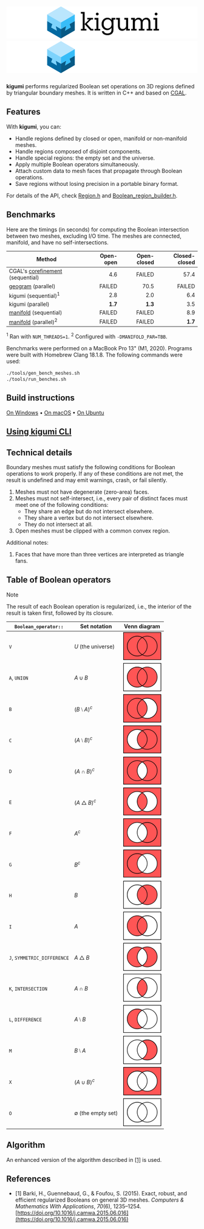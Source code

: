 # ![kigumi](docs/logo.svg#gh-light-mode-only)![kigumi](docs/logo_dark.svg#gh-dark-mode-only)

**kigumi** performs regularized Boolean set operations on 3D regions defined by triangular boundary meshes. It is
written in C++ and based on [CGAL](https://www.cgal.org).

## Features

With **kigumi**, you can:

- Handle regions defined by closed or open, manifold or non-manifold meshes.
- Handle regions composed of disjoint components.
- Handle special regions: the empty set and the universe.
- Apply multiple Boolean operators simultaneously.
- Attach custom data to mesh faces that propagate through Boolean operations.
- Save regions without losing precision in a portable binary format.

For details of the API, check [Region.h](include/kigumi/Region.h)
and [Boolean_region_builder.h](include/kigumi/Boolean_region_builder.h).

## Benchmarks

Here are the timings (in seconds) for computing the Boolean intersection between two meshes, excluding I/O time. The
meshes are connected, manifold, and have no self-intersections.

| Method                                                                                                           | Open-open | Open-closed | Closed-closed |
|------------------------------------------------------------------------------------------------------------------|----------:|------------:|--------------:|
| CGAL's [corefinement](https://doc.cgal.org/latest/Polygon_mesh_processing/index.html#Coref_section) (sequential) |       4.6 |      FAILED |          57.4 |
| [geogram](https://github.com/BrunoLevy/geogram) (parallel)                                                       |    FAILED |        70.5 |        FAILED |
| kigumi (sequential)<sup>1</sup>                                                                                  |       2.8 |         2.0 |           6.4 |
| kigumi (parallel)                                                                                                |   **1.7** |     **1.3** |           3.5 |
| [manifold](https://github.com/elalish/manifold) (sequential)                                                     |    FAILED |      FAILED |           8.9 |
| [manifold](https://github.com/elalish/manifold) (parallel)<sup>2</sup>                                           |    FAILED |      FAILED |       **1.7** |

<sup>1</sup> Ran with `NUM_THREADS=1`. <sup>2</sup> Configured with `-DMANIFOLD_PAR=TBB`.

Benchmarks were performed on a MacBook Pro 13" (M1, 2020). Programs were built with Homebrew Clang 18.1.8. The following
commands were used:

```
./tools/gen_bench_meshes.sh
./tools/run_benches.sh
```

## Build instructions

[On Windows](docs/build-windows.md) • [On macOS](docs/build-macos.md) • [On Ubuntu](docs/build-ubuntu.md)

## [Using kigumi CLI](docs/cli.md)

## Technical details

Boundary meshes must satisfy the following conditions for Boolean operations to work properly. If any of these
conditions are not met, the result is undefined and may emit warnings, crash, or fail silently.

1. Meshes must not have degenerate (zero-area) faces.
1. Meshes must not self-intersect, i.e., every pair of distinct faces must meet one of the following conditions:
    - They share an edge but do not intersect elsewhere.
    - They share a vertex but do not intersect elsewhere.
    - They do not intersect at all.
1. Open meshes must be clipped with a common convex region.

Additional notes:

1. Faces that have more than three vertices are interpreted as triangle fans.

## Table of Boolean operators

> [!NOTE]
>
> The result of each Boolean operation is regularized, i.e., the interior of the result is taken first, followed by its
> closure.

| `Boolean_operator::`        | Set notation        | Venn diagram                              |
|-----------------------------|---------------------|-------------------------------------------|
| `V`                         | $U$ (the universe)  | <img width="100" src="docs/Venn1111.png"> |
| `A`, `UNION`                | $A ∪ B$             | <img width="100" src="docs/Venn0111.png"> |
| `B`                         | $(B ⧵ A)^c$         | <img width="100" src="docs/Venn1101.png"> |
| `C`                         | $(A ⧵ B)^c$         | <img width="100" src="docs/Venn1011.png"> |
| `D`                         | $(A ∩ B)^c$         | <img width="100" src="docs/Venn1110.png"> |
| `E`                         | $(A △ B)^c$         | <img width="100" src="docs/Venn1001.png"> |
| `F`                         | $A^c$               | <img width="100" src="docs/Venn1010.png"> |
| `G`                         | $B^c$               | <img width="100" src="docs/Venn1100.png"> |
| `H`                         | $B$                 | <img width="100" src="docs/Venn0011.png"> |
| `I`                         | $A$                 | <img width="100" src="docs/Venn0101.png"> |
| `J`, `SYMMETRIC_DIFFERENCE` | $A △ B$             | <img width="100" src="docs/Venn0110.png"> |
| `K`, `INTERSECTION`         | $A ∩ B$             | <img width="100" src="docs/Venn0001.png"> |
| `L`, `DIFFERENCE`           | $A ⧵ B$             | <img width="100" src="docs/Venn0100.png"> |
| `M`                         | $B ⧵ A$             | <img width="100" src="docs/Venn0010.png"> |
| `X`                         | $(A ∪ B)^c$         | <img width="100" src="docs/Venn1000.png"> |
| `O`                         | $∅$ (the empty set) | <img width="100" src="docs/Venn0000.png"> |

## Algorithm

An enhanced version of the algorithm described in [[1]](#1) is used.

## References

- <a id="1">[1]</a> Barki, H., Guennebaud, G., & Foufou, S. (2015). Exact, robust, and efficient regularized Booleans on
  general 3D meshes. _Computers & Mathematics With Applications_, _70_(6),
  1235–1254. [https://doi.org/10.1016/j.camwa.2015.06.016](https://doi.org/10.1016/j.camwa.2015.06.016)
